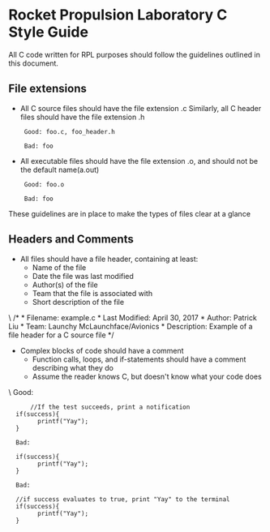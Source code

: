 Rocket Propulsion Laboratory C Style Guide
==========================================

All C code written for RPL purposes should follow the guidelines outlined
in this document.

File extensions
---------------

*  All C source files should have the file extension .c
   Similarly, all C header files should have the file extension .h

        Good: foo.c, foo_header.h

        Bad: foo

*  All executable files should have the file extension .o, and 
   should not be the default name(a.out) 

        Good: foo.o

        Bad: foo

These guidelines are in place to make the types of files clear at a glance

Headers and Comments
--------------------

*  All files should have a file header, containing at least:
   +   Name of the file
   +   Date the file was last modified
   +   Author(s) of the file
   +   Team that the file is associated with
   +   Short description of the file

\ 
           /*
            * Filename: example.c
            * Last Modified: April 30, 2017
            * Author: Patrick Liu
            * Team: Launchy McLaunchface/Avionics
            * Description: Example of a file header for a C source file
            */

* Complex blocks of code should have a comment 
   +   Function calls, loops, and if-statements should have a 
       comment describing what they do
   +   Assume the reader knows C, but doesn't know what your code does

\ 
          Good: 
           
          //If the test succeeds, print a notification
 	  if(success){
            printf("Yay");
	  }
           
	  Bad:
           
	  if(success){
            printf("Yay");
	  }
          
	  Bad: 
           
	  //if success evaluates to true, print "Yay" to the terminal
	  if(success){
            printf("Yay");
	  }
  
